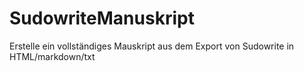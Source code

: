 # SudowriteManuskript
Erstelle ein vollständiges Mauskript aus dem Export von Sudowrite in HTML/markdown/txt

